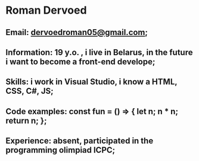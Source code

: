 # Roman Dervoed

## Email: dervoedroman05@gmail.com;

## Information: 19 y.o. , i live in Belarus, in the future i want to become a front-end develope;

## Skills: i work in Visual Studio, i know a  HTML, CSS, C#, JS;

## Code examples: const fun = () => { let n; n * n; return n; };

## Experience: absent, participated in the programming olimpiad ICPC;
